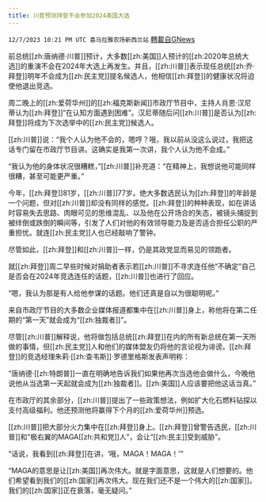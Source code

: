 ```yaml
---
title: 川普预测拜登不会参加2024美国大选
---
```

`12/7/2023 10:21 PM UTC 喜马拉雅农场新西兰站` [轉載自GNews](https://gnews.org/articles/2083847)

前总统[[zh:唐纳德·川普]]预计，大多数[[zh:美国]]人预计的[[zh:2020年总统大选]]的重演不会在2024年大选上再发生。并且，[[zh:川普]]表示现任总统[[zh:乔·拜登]]明年不会成为[[zh:民主党]]提名候选人，他相信[[zh:拜登]]的健康状况将迫使他退出竞选。

周二晚上的[[zh:爱荷华州]]的[[zh:福克斯新闻]]市政厅节目中，主持人肖恩·汉尼蒂认为[[zh:拜登]]“在认知方面遇到困难”。汉尼蒂随后问[[zh:川普]]是否认为[[zh:拜登]]将成为下次选举中的[[zh:民主党]]候选人。

[[zh:川普]]说：“我个人认为他不会的，嗯哼？哦，我以前从没这么说过，我把这话专门留在市政厅节目讲。这确实是我第一次讲，我个人认为他不会成。”

“我认为他的身体状况很糟糕，”[[zh:川普]]补充道：“在精神上，我想说他可能同样很糟，甚至可能更严重。”

今年，[[zh:拜登]]81岁，[[zh:川普]]77岁。绝大多数选民认为[[zh:拜登]]的年龄是一个问题，但对[[zh:川普]]却没有同样的感觉。[[zh:拜登]]的种种表现，如在讲话时容易失去思路、肉眼可见的思维混乱、以及他在公开场合的失态，被镜头捕捉到被绊倒或跌倒的瞬间等，引发了人们对他的有效领导能力及是否适合担任公职的严重担忧。就连[[zh:民主党]]人也已经敲响了警钟。

尽管如此，[[zh:拜登]]和[[zh:川普]]一样，仍是其政党显而易见的领跑者。

就[[zh:拜登]]周二早些时候对捐助者表示若[[zh:川普]]不寻求连任他“不确定”自己是否会在2024年竞选连任的话题，[[zh:川普]]也进行了回应。

“嗯，我认为那是有人给他参谋的话题。他们还真是自以为很聪明呢。”

来自市政厅节目的大多数企业媒体报道都集中在[[zh:川普]]身上，称他将在第二任期的“第一天”就会成为“[[zh:独裁者]]”。

尽管[[zh:川普]]解释说，他将做包括总统[[zh:拜登]]在内的所有新总统在第一天所做的事情，但[[zh:民主党]]人和他们的媒体盟友仍将他的言论视为诽谤。[[zh:拜登]]的竞选经理朱莉·[[zh:查韦斯]]·罗德里格斯发表声明称：

“唐纳德·[[zh:特朗普]]一直在明确地告诉我们如果他再次当选他会做什么，今晚他说他从当选第一天起就会成为[[zh:独裁者]]。[[zh:美国]]人应该要把他这话当真。”

在市政厅的其余部分，[[zh:川普]]提出了一些政策想法，例如扩大化石燃料钻探以支付高级福利。他还预测他将赢得下个月的[[zh:爱荷华州]]预选。

[[zh:川普]]把大部分火力集中在[[zh:拜登]]身上。[[zh:拜登]]曾警告选民，[[zh:川普]]和“极右翼的MAGA[[zh:共和党]]人”，会让“[[zh:民主]]受到威胁”。

“话说，我看到[[zh:拜登]]在讲，‘哦，MAGA！MAGA！’”

“MAGA的意思是让[[zh:美国]]再次伟大。就是字面意思，这就是人们想要的。他们希望看到我们的[[zh:国家]]再次伟大。现在我们还不是一个伟大的[[zh:国家]]。我们的[[zh:国家]]正在衰落，毫无疑问。”
